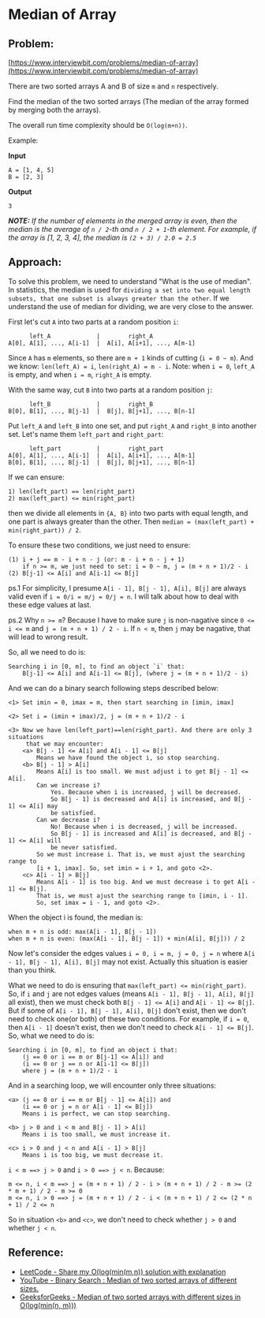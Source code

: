 # Median of Array

## Problem:
[https://www.interviewbit.com/problems/median-of-array](https://www.interviewbit.com/problems/median-of-array)

There are two sorted arrays A and B of size `m` and `n` respectively.

Find the median of the two sorted arrays (The median of the array formed by merging both the arrays).

The overall run time complexity should be `O(log(m+n))`.

Example:

**Input**
```
A = [1, 4, 5]
B = [2, 3]
```

**Output**
```
3
```

***NOTE:** If the number of elements in the merged array is even, then the median is the average of `n / 2`-th and `n / 2 + 1`-th element. For example, if the array is [1, 2, 3, 4], the median is `(2 + 3) / 2.0 = 2.5`*

## Approach:

To solve this problem, we need to understand "What is the use of median". In statistics, the median is used for `dividing a set into two equal length subsets, that one subset is always greater than the other`. If we understand the use of median for dividing, we are very close to the answer.

First let's cut `A` into two parts at a random position `i`:
```
      left_A             |        right_A
A[0], A[1], ..., A[i-1]  |  A[i], A[i+1], ..., A[m-1]
```
Since `A` has `m` elements, so there are `m + 1` kinds of cutting (`i = 0 ~ m`). And we know: `len(left_A) = i`, `len(right_A) = m - i`. Note: when `i = 0`, `left_A` is empty, and when `i = m`, `right_A` is empty.

With the same way, cut `B` into two parts at a random position `j`:
```
      left_B             |        right_B
B[0], B[1], ..., B[j-1]  |  B[j], B[j+1], ..., B[n-1]
```
Put `left_A` and `left_B` into one set, and put `right_A` and `right_B` into another set. Let's name them `left_part` and `right_part`:
```
      left_part          |        right_part
A[0], A[1], ..., A[i-1]  |  A[i], A[i+1], ..., A[m-1]
B[0], B[1], ..., B[j-1]  |  B[j], B[j+1], ..., B[n-1]
```
If we can ensure:
```
1) len(left_part) == len(right_part)
2) max(left_part) <= min(right_part)
```
then we divide all elements in `{A, B}` into two parts with equal length, and one part is always greater than the other. Then `median = (max(left_part) + min(right_part)) / 2`.

To ensure these two conditions, we just need to ensure:
```
(1) i + j == m - i + n - j (or: m - i + n - j + 1)
    if n >= m, we just need to set: i = 0 ~ m, j = (m + n + 1)/2 - i
(2) B[j-1] <= A[i] and A[i-1] <= B[j]
```
ps.1 For simplicity, I presume `A[i - 1], B[j - 1], A[i], B[j]` are always valid even if `i = 0/i = m/j = 0/j = n`. I will talk about how to deal with these edge values at last.

ps.2 Why `n >= m`? Because I have to make sure `j` is non-nagative since `0 <= i <= m` and `j = (m + n + 1) / 2 - i`. If `n < m`, then `j` may be nagative, that will lead to wrong result.

So, all we need to do is:
```
Searching i in [0, m], to find an object `i` that:
    B[j-1] <= A[i] and A[i-1] <= B[j], (where j = (m + n + 1)/2 - i)
```
And we can do a binary search following steps described below:
```
<1> Set imin = 0, imax = m, then start searching in [imin, imax]

<2> Set i = (imin + imax)/2, j = (m + n + 1)/2 - i

<3> Now we have len(left_part)==len(right_part). And there are only 3 situations
     that we may encounter:
    <a> B[j - 1] <= A[i] and A[i - 1] <= B[j]
        Means we have found the object i, so stop searching.
    <b> B[j - 1] > A[i]
        Means A[i] is too small. We must adjust i to get B[j - 1] <= A[i].
        Can we increase i?
            Yes. Because when i is increased, j will be decreased.
            So B[j - 1] is decreased and A[i] is increased, and B[j - 1] <= A[i] may
            be satisfied.
        Can we decrease i?
            No! Because when i is decreased, j will be increased.
            So B[j - 1] is increased and A[i] is decreased, and B[j - 1] <= A[i] will
            be never satisfied.
        So we must increase i. That is, we must ajust the searching range to
        [i + 1, imax]. So, set imin = i + 1, and goto <2>.
    <c> A[i - 1] > B[j]
        Means A[i - 1] is too big. And we must decrease i to get A[i - 1] <= B[j].
        That is, we must ajust the searching range to [imin, i - 1].
        So, set imax = i - 1, and goto <2>.
```
When the object i is found, the median is:
```
when m + n is odd: max(A[i - 1], B[j - 1])
when m + n is even: (max(A[i - 1], B[j - 1]) + min(A[i], B[j])) / 2
```
Now let's consider the edges values `i = 0, i = m, j = 0, j = n` where `A[i - 1], B[j - 1], A[i], B[j]` may not exist. Actually this situation is easier than you think.

What we need to do is ensuring that `max(left_part) <= min(right_part)`. So, if `i` and `j` are not edges values (means `A[i - 1], B[j - 1], A[i], B[j]` all exist), then we must check both `B[j - 1] <= A[i]` and `A[i - 1] <= B[j]`. But if some of `A[i - 1], B[j - 1], A[i], B[j]` don't exist, then we don't need to check one(or both) of these two conditions. For example, if `i = 0`, then `A[i - 1]` doesn't exist, then we don't need to check `A[i - 1] <= B[j]`. So, what we need to do is:
```
Searching i in [0, m], to find an object i that:
    (j == 0 or i == m or B[j-1] <= A[i]) and
    (i == 0 or j == n or A[i-1] <= B[j])
    where j = (m + n + 1)/2 - i
```
And in a searching loop, we will encounter only three situations:
```
<a> (j == 0 or i == m or B[j - 1] <= A[i]) and
    (i == 0 or j = n or A[i - 1] <= B[j])
    Means i is perfect, we can stop searching.

<b> j > 0 and i < m and B[j - 1] > A[i]
    Means i is too small, we must increase it.

<c> i > 0 and j < n and A[i - 1] > B[j]
    Means i is too big, we must decrease it.
```
`i < m ==> j > 0` and `i > 0 ==> j < n`. Because:
```
m <= n, i < m ==> j = (m + n + 1) / 2 - i > (m + n + 1) / 2 - m >= (2 * m + 1) / 2 - m >= 0    
m <= n, i > 0 ==> j = (m + n + 1) / 2 - i < (m + n + 1) / 2 <= (2 * n + 1) / 2 <= n
```
So in situation `<b>` and `<c>`, we don't need to check whether `j > 0` and whether `j < n`.

## Reference:
* [LeetCode - Share my O(log(min(m,n)) solution with explanation](https://leetcode.com/problems/median-of-two-sorted-arrays/discuss/2481)
* [YouTube - Binary Search : Median of two sorted arrays of different sizes.](https://www.youtube.com/watch?v=LPFhl65R7ww)
* [GeeksforGeeks - Median of two sorted arrays with different sizes in O(log(min(n, m)))](https://www.geeksforgeeks.org/median-two-sorted-arrays-different-sizes-ologminn-m)

